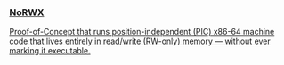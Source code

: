 ### [NoRWX](docs/NoRWX.md)
[Proof-of-Concept that runs position-independent (PIC) x86-64 machine code that lives entirely in read/write (RW-only) memory — without ever marking it executable.](docs/NoRWX.md)
